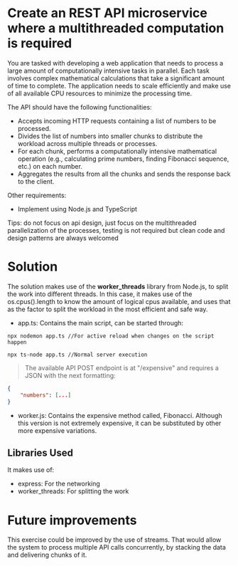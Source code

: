 # Create an REST API microservice where a multithreaded computation is required
You are tasked with developing a web application that needs to process a large amount of computationally intensive tasks in parallel. Each task involves complex mathematical calculations that take a significant amount of time to complete. The application needs to scale efficiently and make use of all available CPU resources to minimize the processing time.

The API should have the following functionalities:
- Accepts incoming HTTP requests containing a list of numbers to be processed.
- Divides the list of numbers into smaller chunks to distribute the workload across multiple threads or processes.
- For each chunk, performs a computationally intensive mathematical operation (e.g.,
calculating prime numbers, finding Fibonacci sequence, etc.) on each number.
- Aggregates the results from all the chunks and sends the response back to the client.
  
Other requirements:
- Implement using Node.js and TypeScript

Tips: do not focus on api design, just focus on the multithreaded parallelization of the processes, testing is not required but clean code and design patterns are always welcomed

# Solution
The solution makes use of the **worker_threads** library from Node.js, to split the work into different threads. In this case, it makes use of the os.cpus().length to know the amount of logical cpus available, and uses that as the factor to split the workload in the most efficient and safe way.

- app.ts: Contains the main script, can be started through:

```
npx nodemon app.ts //For active reload when changes on the script happen

npx ts-node app.ts //Normal server execution
```

> The available API POST endpoint is at "/expensive" and requires a JSON with the next formatting:
> 
```json
{
    "numbers": [...]
}
```

- worker.js: Contains the expensive method called, Fibonacci. Although this version is not extremely expensive, it can be substituted by other more expensive variations. 

## Libraries Used
It makes use of:
- express: For the networking
- worker_threads: For splitting the work 
 
# Future improvements
This exercise could be improved by the use of streams. That would allow the system to process multiple API calls concurrently, by stacking the data and delivering chunks of it. 
